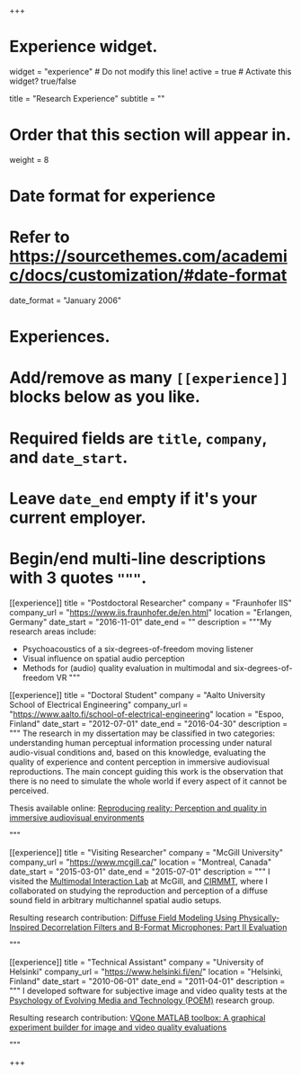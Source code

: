 +++
# Experience widget.
widget = "experience"  # Do not modify this line!
active = true  # Activate this widget? true/false

title = "Research Experience"
subtitle = ""

# Order that this section will appear in.
weight = 8

# Date format for experience
#   Refer to https://sourcethemes.com/academic/docs/customization/#date-format
date_format = "January 2006"

# Experiences.
#   Add/remove as many `[[experience]]` blocks below as you like.
#   Required fields are `title`, `company`, and `date_start`.
#   Leave `date_end` empty if it's your current employer.
#   Begin/end multi-line descriptions with 3 quotes `"""`.
[[experience]]
  title = "Postdoctoral Researcher"
  company = "Fraunhofer IIS"
  company_url = "https://www.iis.fraunhofer.de/en.html"
  location = "Erlangen, Germany"
  date_start = "2016-11-01"
  date_end = ""
  description = """My research areas include:

  * Psychoacoustics of a six-degrees-of-freedom moving listener
  * Visual influence on spatial audio perception
  * Methods for (audio) quality evaluation in multimodal and six-degrees-of-freedom VR
  """

[[experience]]
  title = "Doctoral Student"
  company = "Aalto University School of Electrical Engineering"
  company_url = "https://www.aalto.fi/school-of-electrical-engineering"
  location = "Espoo, Finland"
  date_start = "2012-07-01"
  date_end = "2016-04-30"
  description = """ The research in my dissertation may be classified in two categories: understanding human perceptual information processing under natural audio-visual conditions and, based on this knowledge, evaluating the quality of experience and content perception in immersive audiovisual reproductions. The main concept guiding this work is the observation that there is no need to simulate the whole world if every aspect of it cannot be perceived. 

  Thesis available online: [Reproducing reality: Perception and quality in immersive audiovisual environments](https://aaltodoc.aalto.fi/handle/123456789/23541)

 """


  [[experience]]
  title = "Visiting Researcher"
  company = "McGill University"
  company_url = "https://www.mcgill.ca/"
  location = "Montreal, Canada"
  date_start = "2015-03-01"
  date_end = "2015-07-01"
  description = """ I visited the [Multimodal Interaction Lab](https://www.mcgill.ca/sis/research/labs/mil) at McGill, and [CIRMMT](https://www.cirmmt.org/), where I collaborated on studying the reproduction and perception of a diffuse sound field in arbitrary multichannel spatial audio setups. 

  Resulting research contribution: [Diffuse Field Modeling Using Physically-Inspired Decorrelation Filters and B-Format Microphones: Part II Evaluation](http://www.aes.org/e-lib/browse.cfm?elib=18128)

   """

   [[experience]]
  title = "Technical Assistant"
  company = "University of Helsinki"
  company_url = "https://www.helsinki.fi/en/"
  location = "Helsinki, Finland"
  date_start = "2010-06-01"
  date_end = "2011-04-01"
  description = """ I developed software for subjective image and video quality tests at the [Psychology of Evolving Media and Technology (POEM)](http://www.helsinki.fi/psychology/groups/visualcognition/) research group. 

  Resulting research contribution: [VQone MATLAB toolbox: A graphical experiment builder for image and video quality evaluations](https://link.springer.com/article/10.3758%2Fs13428-014-0555-y)

   """



+++
